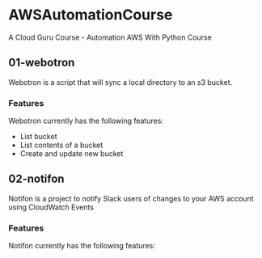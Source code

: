 # AWSAutomationCourse

A Cloud Guru Course - Automation AWS With Python Course

## 01-webotron

Webotron is a script that will sync a local directory to an s3 bucket.

### Features

Webotron currently has the following features:

 - List bucket
 - List contents of a bucket
 - Create and update new bucket



## 02-notifon

 Notifon is a project to notify Slack users of changes to your AWS account using CloudWatch Events

 ### Features

 Notifon currently has the following features: